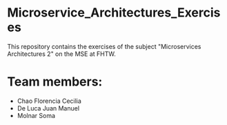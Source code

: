 # Microservice_Architectures_Exercises
This repository contains the exercises of the subject "Microservices Architectures 2" on the MSE at FHTW.


# Team members:

- Chao Florencia Cecilia
- De Luca Juan Manuel
- Molnar Soma

